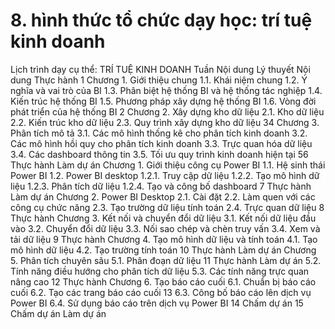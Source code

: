 # 8. hình thức tổ chức dạy học: trí tuệ kinh doanh
Lịch trình dạy cụ thể: TRÍ TUỆ KINH DOANH Tuần Nội dung Lý thuyết Nội dung Thực hành 1 Chương 1. Giới thiệu chung 1.1. Khái niệm chung 1.2. Ý nghĩa và vai trò của BI 1.3. Phân biệt hệ thống BI và hệ thống tác nghiệp 1.4. Kiến trúc hệ thống BI 1.5. Phương pháp xây dựng hệ thống BI 1.6. Vòng đời phát triển của hệ thống BI 2 Chương 2. Xây dựng kho dữ liệu 2.1. Kho dữ liệu 2.2. Kiến trúc kho dữ liệu 2.3. Quy trình xây dựng kho dữ liệu 34 Chương 3. Phân tích mô tả 3.1. Các mô hình thống kê cho phân tích kinh doanh 3.2. Các mô hình hồi quy cho phân tích kinh doanh 3.3. Trực quan hóa dữ liệu 3.4. Các dashboard thông tin 3.5. Tối ưu quy trình kinh doanh hiện tại 56 Thực hành Làm dự án Chương 1. Giới thiệu công cụ Power BI 1.1. Hệ sinh thái Power BI 1.2. Power BI desktop 1.2.1. Truy cập dữ liệu 1.2.2. Tạo mô hình dữ liệu 1.2.3. Phân tích dữ liệu 1.2.4. Tạo và công bố dashboard 7 Thực hành Làm dự án Chương 2. Power BI Desktop 2.1. Cài đặt 2.2. Làm quen với các công cụ chức năng 2.3. Tạo trường dữ liệu tính toán 2.4. Trực quan dữ liệu 8 Thực hành Chương 3. Kết nối và chuyển đổi dữ liệu 3.1. Kết nối dữ liệu đầu vào 3.2. Chuyển đổi dữ liệu 3.3. Nối sao chép và chèn truy vấn 3.4. Xem và tải dữ liệu 9 Thực hành Chương 4. Tạo mô hình dữ liệu và tính toán 4.1. Tạo mô hình dữ liệu 4.2. Tạo trường tính toán 10 Thực hành Làm dự án Chương 5. Phân tích chuyên sâu 5.1. Phân đoạn dữ liệu 11 Thực hành Làm dự án 5.2. Tính năng điều hướng cho phân tích dữ liệu 5.3. Các tính năng trực quan nâng cao 12 Thực hành Chương 6. Tạo báo cáo cuối 6.1. Chuẩn bị báo cáo cuối 6.2. Tạo các trang báo cáo cuối 13 6.3. Công bố báo cáo lên dịch vụ Power BI 6.4. Sử dụng báo cáo trên dịch vụ Power BI 14 Chấm dự án 15 Chấm dự án Làm dự án
